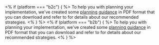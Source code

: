 <% if (platform === "b2c") { %>
To help you with planning your implementation, we've created some [planning guidance](/media/articles/architecture-scenarios/planning/B2C-Project-Planning.pdf) in PDF format that you can download and refer to for details about our recommended strategies. 
<%  } %>
<% if (platform === "b2b") { %>
To help you with planning your implementation, we've created some [planning guidance](/media/articles/architecture-scenarios/planning/B2B-Project-Planning.pdf) in PDF format that you can download and refer to for details about our recommended strategies. 
<%  } %>
